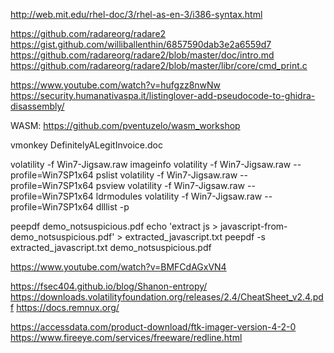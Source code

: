 http://web.mit.edu/rhel-doc/3/rhel-as-en-3/i386-syntax.html

https://github.com/radareorg/radare2
https://gist.github.com/williballenthin/6857590dab3e2a6559d7
https://github.com/radareorg/radare2/blob/master/doc/intro.md
https://github.com/radareorg/radare2/blob/master/libr/core/cmd_print.c

https://www.youtube.com/watch?v=hufgzz8nwNw
https://security.humanativaspa.it/listinglover-add-pseudocode-to-ghidra-disassembly/

WASM:
https://github.com/pventuzelo/wasm_workshop

vmonkey DefinitelyALegitInvoice.doc

volatility -f Win7-Jigsaw.raw imageinfo
volatility -f Win7-Jigsaw.raw --profile=Win7SP1x64 pslist
volatility -f Win7-Jigsaw.raw --profile=Win7SP1x64 psview
volatility -f Win7-Jigsaw.raw --profile=Win7SP1x64 ldrmodules
volatility -f Win7-Jigsaw.raw --profile=Win7SP1x64 dlllist -p <PID>

peepdf demo_notsuspicious.pdf
echo 'extract js > javascript-from-demo_notsuspicious.pdf' > extracted_javascript.txt
peepdf -s extracted_javascript.txt demo_notsuspicious.pdf

  
  
  https://www.youtube.com/watch?v=BMFCdAGxVN4
  
  https://fsec404.github.io/blog/Shanon-entropy/
  https://downloads.volatilityfoundation.org/releases/2.4/CheatSheet_v2.4.pdf
  https://docs.remnux.org/

  
  https://accessdata.com/product-download/ftk-imager-version-4-2-0
  https://www.fireeye.com/services/freeware/redline.html

